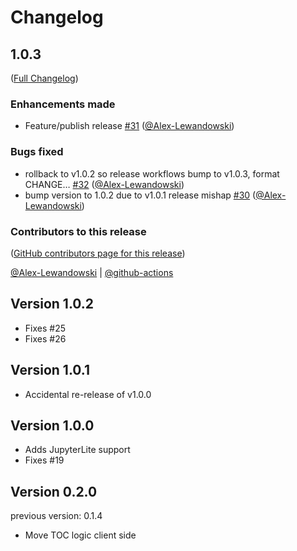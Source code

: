 # Changelog

<!-- <START NEW CHANGELOG ENTRY> -->

## 1.0.3

([Full Changelog](https://github.com/ASFOpenSARlab/jupyterlab-jupyterbook-navigation/compare/v1.0.2...4a1c0357796611f6333f83d433569f46ef0902e2))

### Enhancements made

- Feature/publish release [#31](https://github.com/ASFOpenSARlab/jupyterlab-jupyterbook-navigation/pull/31) ([@Alex-Lewandowski](https://github.com/Alex-Lewandowski))

### Bugs fixed

- rollback to v1.0.2 so release workflows bump to v1.0.3, format CHANGE… [#32](https://github.com/ASFOpenSARlab/jupyterlab-jupyterbook-navigation/pull/32) ([@Alex-Lewandowski](https://github.com/Alex-Lewandowski))
- bump version to 1.0.2 due to v1.0.1 release mishap [#30](https://github.com/ASFOpenSARlab/jupyterlab-jupyterbook-navigation/pull/30) ([@Alex-Lewandowski](https://github.com/Alex-Lewandowski))

### Contributors to this release

([GitHub contributors page for this release](https://github.com/ASFOpenSARlab/jupyterlab-jupyterbook-navigation/graphs/contributors?from=2025-02-14&to=2025-03-22&type=c))

[@Alex-Lewandowski](https://github.com/search?q=repo%3AASFOpenSARlab%2Fjupyterlab-jupyterbook-navigation+involves%3AAlex-Lewandowski+updated%3A2025-02-14..2025-03-22&type=Issues) | [@github-actions](https://github.com/search?q=repo%3AASFOpenSARlab%2Fjupyterlab-jupyterbook-navigation+involves%3Agithub-actions+updated%3A2025-02-14..2025-03-22&type=Issues)

<!-- <END NEW CHANGELOG ENTRY> -->

## Version 1.0.2

- Fixes #25
- Fixes #26

## Version 1.0.1

- Accidental re-release of v1.0.0

## Version 1.0.0

- Adds JupyterLite support
- Fixes #19

## Version 0.2.0

previous version: 0.1.4

- Move TOC logic client side

